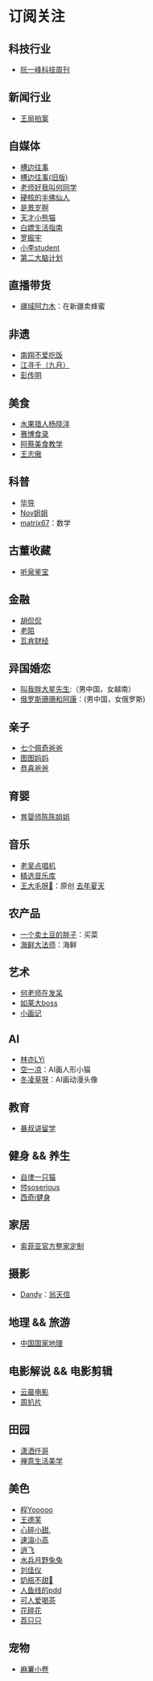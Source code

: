 # 订阅关注

## 科技行业

- [阮一峰科技周刊](https://www.ruanyifeng.com/blog/)

## 新闻行业

- [王局拍案](https://www.youtube.com/@Wangzhian)

## 自媒体

- [槽边往事](https://www.hecaitou.com/)
- [槽边往事(旧版)](https://www.hecaitou.info/)
- [老师好我叫何同学](https://space.bilibili.com/163637592)
- [硬核的半佛仙人](https://space.bilibili.com/37663924)
- [是景岁啊](https://www.douyin.com/user/MS4wLjABAAAA_1DwRjJqOz8XliDnb9B2AmAVZk4weNrkAw88bPLi0dqbJv1Wb1k6SUw9lYERJ8jD)
- [天才小熊猫](https://www.douyin.com/user/MS4wLjABAAAAbV4b87zK6ATbJMwFHE7dvhEQ2S78UK26Dtr9a5UzzUw)
- [白嫖生活指南](https://www.douyin.com/user/MS4wLjABAAAAHQi62DY1UQVU-cwVNUSOsyJB08fzylPijgpHigkAUhI)
- [罗振宇](https://www.douyin.com/user/MS4wLjABAAAAVXtxOwQQIXQdGWJSA2x4YUqh7Y8KUSszOQ3I5y8GhIk)
- [小李student](https://space.bilibili.com/19156061)
- [第二大脑计划](https://www.xiaohongshu.com/user/profile/65a3f2d30000000004017399)

## 直播带货

- [疆域阿力木](https://www.douyin.com/user/MS4wLjABAAAA1VO-KeYZXzkicBgDLKY6jdXSSxMUGb8U_S2eu3aUFe3CL5neJ3OCd3rNunPB7ofh)：在新疆卖蜂蜜

## 非遗

- [南翔不爱吃饭](https://www.douyin.com/user/MS4wLjABAAAAUx_0_1O2l2nScHoPafDfaCoaZ0Rh58qab7slIEJ66zg)
- [江寻千（九月）](https://www.douyin.com/user/MS4wLjABAAAAigFjTEOAwKibGXwx9X5mWfu1uOUJWfeoHpvaXqzzRc0)
- [彭传明](https://www.douyin.com/user/MS4wLjABAAAA3BkZcoTZnfQr0aEaN4UZ9ny2f88-oZAhtAfg_9FGS6w)

## 美食

- [水果猎人杨晓洋](https://www.douyin.com/user/MS4wLjABAAAAvVwfkKT3Fn8soFrqSffBPTcJK83m0nfmxbmgCF8kOPhWsPPoX2OQziJh23lMQ1pf)
- [赛博食录](https://www.douyin.com/user/MS4wLjABAAAAyJs_NVpCGw-311Z3gSbpsHTZ3tW_vMHsPxSZ2eHTbIIDidPrvXx11gZ1YTNlesnx)
- [阿蔡美食教学](https://www.douyin.com/user/MS4wLjABAAAAxJirP6gmDVnJwww0BTEn-Y16mB-t586Gg_O7_toCznY?vid=7399568291393490226)
- [王志傲](https://www.douyin.com/user/MS4wLjABAAAAS8JGm5V5AjCDKnlc8zJnsaekSzYTBbmX9IACIJWYrtlZAb_M2LDQxbFmsO0KwypX)


## 科普

- [毕导](https://www.douyin.com/user/MS4wLjABAAAA26unzRl4eTG2pAGnxD1pS3kMvjaUIcNxvLGr3VJOiKU)
- [Nov姐姐](https://space.bilibili.com/9448580)
- [matrix67](https://matrix67.itch.io/)：数学

## 古董收藏

- [听泉鉴宝](https://www.douyin.com/user/MS4wLjABAAAAoCCiftUdv439m4Y2Gglyv7ImVZlMSgu_wisIk5zYPJ4)

## 金融

- [胡侃侃](https://www.douyin.com/user/MS4wLjABAAAABaHXmLSGAwxFImXRvz8e1iiUPmyO5spfmmzryT1HCX-CX9qYU0gZsLcAEE43mwW1)
- [老陌](https://www.douyin.com/user/MS4wLjABAAAAKxPOisbl6kuP6LlgTLeUcbhXRNR291byPMYPjxwdKdRQmZXFlIorOmeFnZyZ39Ar)
- [瓦肯财经](https://www.douyin.com/user/MS4wLjABAAAAxItemO29rvWnJJwUuZOoDD8DVNKoxBQfHZc9vGILW6oQR_yljdPUUwn1eA6_UiOJ)

## 异国婚恋

- [叫我胖大星先生](https://www.xiaohongshu.com/user/profile/5bc4273a3b7aec0001943a9b):（男中国，女越南）
- [俄罗斯珊珊和阿康](https://space.bilibili.com/456682169)：(男中国，女俄罗斯)

## 亲子

- [七个佩奇爸爸](https://www.douyin.com/user/MS4wLjABAAAA3ngGQgWu51FaN9nt4Lsh7PAfS6g3IOCoP7GWP3juqKI)
- [图图妈妈](https://www.douyin.com/user/MS4wLjABAAAA7HgF9HggloX3IOZARbVmbNujJAUmuePeSEEZy9Ah4_Q)
- [恭喜爸爸](https://www.douyin.com/user/MS4wLjABAAAAMkCdID1Wu6HRN-ctyVlLaq2kZvAmgTfsr2SfibUoeAM)

## 育婴

- [育婴师陈陈姐姐](https://www.xiaohongshu.com/user/profile/6229d16d0000000010006fe3)

## 音乐

- [老吴点唱机](https://www.xiaohongshu.com/user/profile/5de3e1eb0000000001004a0b)
- [精选音乐库](https://www.douyin.com/user/MS4wLjABAAAAVGryWvEZT_XpgZXEKpSYeS2r1URdcbjqxpYuHESI9YE)
- [王大毛呀💓](https://www.douyin.com/user/MS4wLjABAAAAkA4CpbT-TNLAK_0-I-I6BSrAGhtG6MeoG7SloOjwABo)：原创 [去年夏天](https://www.douyin.com/video/6849613944269720832)

## 农产品

- [一个卖土豆的胖子](https://www.xiaohongshu.com/user/profile/609d0dff000000000101e8a9)：买菜
- [海鲜大法师](https://www.douyin.com/user/MS4wLjABAAAAOUKsz_b-ynK-iUAom92xLZGd74p-nz5vC-g50kwe1z25wefk1BnHhV9-CFe-s9_I)：海鲜

## 艺术

- [何老师在发呆](https://www.douyin.com/user/MS4wLjABAAAAOdg_QDS4FuzMH6gTpQbqpO-FU099_QF_nYpEVfe7ZEpeYUcRPsCtSYsVCEUqkyYm)
- [如莱大boss](https://www.douyin.com/user/MS4wLjABAAAAqgdyquQMxJLfKlZxHJJ4butjbhhNPLMcWjAu6bBIGe4)
- [小画记](https://www.douyin.com/user/MS4wLjABAAAACe2-eju9naqqM1UYX4RB6LtoWste-cBLTWgLM4nk3YmvWYRGw7AELItuyPszktdw)

## AI

- [林亦LYi](https://www.douyin.com/user/MS4wLjABAAAAtSFk_pO6mcT_31WOWK60mRDvh_0Op6UvYT9dm77bCT20dADpgjU8ccRfj-VgY-qU)
- [空一凉](https://www.xiaohongshu.com/user/profile/5ee2e9590000000001001d6c)：AI画人形小猫
- [冬凌草呀](https://www.xiaohongshu.com/user/profile/6094d981000000000100a25b)：AI画动漫头像

## 教育

- [暴叔讲留学](https://www.douyin.com/user/MS4wLjABAAAAyjbq_bGtOcY43qTgM8p5FpWiz9DCmVNEbyI-q8PQirvJBymewqgCtayZuPOoeHPs)

## 健身 && 养生

- [自律一只猫](https://www.xiaohongshu.com/user/profile/610e739a0000000001001519)
- [帅soserious](https://www.douyin.com/user/MS4wLjABAAAATsC4e0F06uCGqG6Fpfvsmfj5xabmZV1XIsWCBQBJDcc)
- [西奇i健身](https://www.douyin.com/user/MS4wLjABAAAAKuK9tPMPsmTkx1IO5risLyyO-cVpWqTsPDGxQ1Sf2JcuiJp81OWjQudlCnUOFJnk)

## 家居

- [索菲亚官方整家定制](https://www.douyin.com/user/MS4wLjABAAAAhVPF5CrvMvDgWhlAKrilsH9gEvaZE3op7RCHwtProwY)

## 摄影

- [Dandy](https://www.xiaohongshu.com/user/profile/5cc325d3000000001701e355)：[翁天信](https://www.dandyweng.com/)

## 地理 && 旅游

- [中国国家地理](https://space.bilibili.com/2000819931)

## 电影解说 && 电影剪辑

- [云晨电影](https://www.douyin.com/user/MS4wLjABAAAAPfOR1L12VKhi361_bQezAF4ew5agxKaugWfKJZ2CBwk)
- [周扒片](https://www.douyin.com/user/MS4wLjABAAAAOfpadErUvgff6yM0OcTsAlkdmbD4UpiJfjvPGPGzyNU)

## 田园

- [潇洒仟哥](https://www.douyin.com/user/MS4wLjABAAAAkqC26gp9ppCee24_iRHwcf42aURdkCD3SACsaTKNX7I)
- [禅意生活美学](https://www.xiaohongshu.com/user/profile/62e29ca1000000001f016249)

## 美色

- [程Yooooo](https://www.douyin.com/user/MS4wLjABAAAA2JmxeROm5PsNNZ7H1_1U5ek97hQAXxZzbYWUxWMheVs)
- [王德芙](https://www.douyin.com/user/MS4wLjABAAAAiXeL8UUfi0KfVrjbpc2LJKSGiPXEBomMz5i_DCbDsSYXhCJ6PZm9c7DUE1KCQ2cy)
- [心碎小甜.](https://www.douyin.com/user/MS4wLjABAAAA4Z-JwP5jF4jlw2m_mTIy1PL-vP3Ec1W09sHmYFa8X1U)
- [速溶小高](https://www.douyin.com/user/MS4wLjABAAAAG-1dkIQooVUwGLFDw8JZUb8XLDqB76JdD_9SY9p6_mylCC69E7lbizTay-WBgVM5)
- [逍飞](https://www.douyin.com/user/MS4wLjABAAAAxzMzmRDvE3PVnUgZeKfa7Sljo9LrTUQCw3cEggxuPLg)
- [水兵月野兔兔](https://space.bilibili.com/94215602)
- [刘佳仪](https://www.douyin.com/user/MS4wLjABAAAAnvD7BpQpnfCFuesq34wgglMS9xG63C1iHAYqEB34eOA)
- [奶瓶不甜🫧](https://www.douyin.com/user/MS4wLjABAAAAhyi_rpWe4KzEuLZonsXd5ppCowlJEAnkIdR3I4UoG3StFUaTul3-NQE1gpwtj39P)
- [人鱼线的pdd](https://www.douyin.com/user/MS4wLjABAAAAIwqiRleY1corOa76nX_IrqglXnz-1UjpXWz6TfoTDa8)
- [可人爱喝茶](https://www.douyin.com/user/MS4wLjABAAAAP1ziH2HsUThbtpn6MjYmKj-fL5yVXr_HvtIPR1zMLsw)
- [花碎花](https://www.douyin.com/user/MS4wLjABAAAAsoDKrH5SmC4vwJPQvpwYu4l9mmLvmGB9SceOW-BPACI)
- [荔只只](https://www.douyin.com/user/MS4wLjABAAAACRNNntePH2AZN-7psASTcZZyBl8I8LtxXy_BwUASb8K7j9tjmFup6pHvFsHVLyVG)

## 宠物

- [麻薯小卷](https://www.douyin.com/user/MS4wLjABAAAARBoBp9oD1uAHJ3ucoBx4InRW2Zra7MDX0yMImeAqmf4)